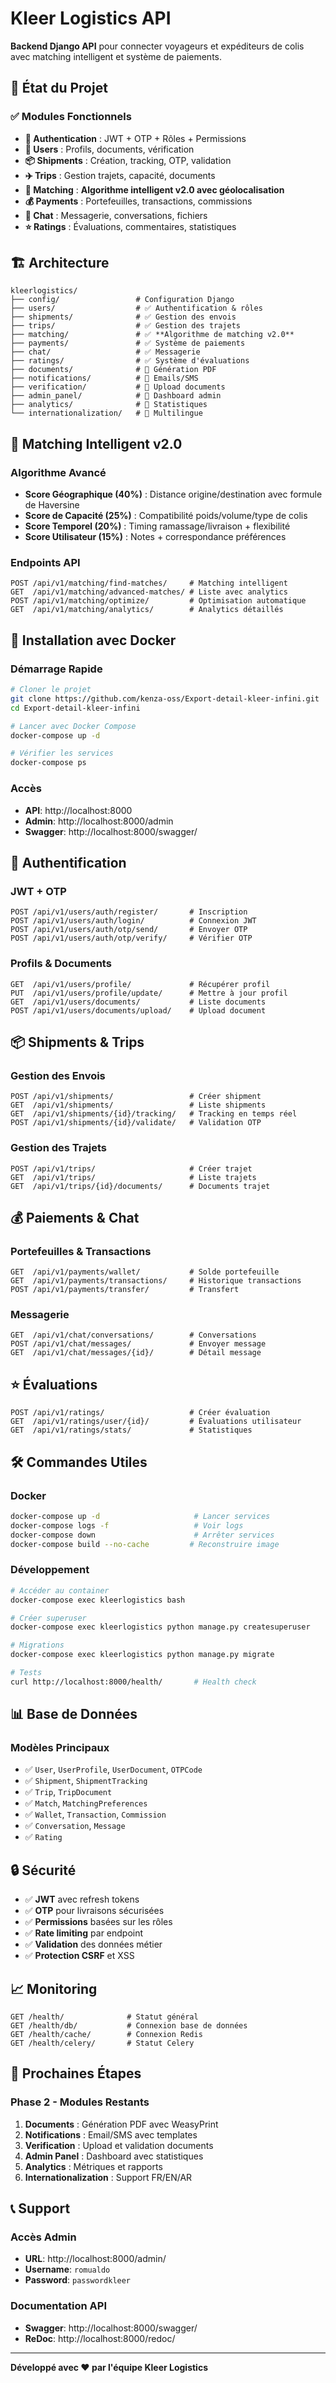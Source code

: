 # Kleer Logistics API

**Backend Django API** pour connecter voyageurs et expéditeurs de colis avec matching intelligent et système de paiements.

## 🚀 **État du Projet**

### ✅ **Modules Fonctionnels**
- **🔐 Authentication** : JWT + OTP + Rôles + Permissions
- **👥 Users** : Profils, documents, vérification
- **📦 Shipments** : Création, tracking, OTP, validation
- **✈️ Trips** : Gestion trajets, capacité, documents
- **🎯 Matching** : **Algorithme intelligent v2.0 avec géolocalisation**
- **💰 Payments** : Portefeuilles, transactions, commissions
- **💬 Chat** : Messagerie, conversations, fichiers
- **⭐ Ratings** : Évaluations, commentaires, statistiques

## 🏗️ **Architecture**

```
kleerlogistics/
├── config/                 # Configuration Django
├── users/                  # ✅ Authentification & rôles
├── shipments/              # ✅ Gestion des envois
├── trips/                  # ✅ Gestion des trajets
├── matching/               # ✅ **Algorithme de matching v2.0**
├── payments/               # ✅ Système de paiements
├── chat/                   # ✅ Messagerie
├── ratings/                # ✅ Système d'évaluations
├── documents/              # 🔄 Génération PDF
├── notifications/          # 🔄 Emails/SMS
├── verification/           # 🔄 Upload documents
├── admin_panel/            # 🔄 Dashboard admin
├── analytics/              # 🔄 Statistiques
└── internationalization/   # 🔄 Multilingue
```

## 🎯 **Matching Intelligent v2.0**

### **Algorithme Avancé**
- **Score Géographique (40%)** : Distance origine/destination avec formule de Haversine
- **Score de Capacité (25%)** : Compatibilité poids/volume/type de colis
- **Score Temporel (20%)** : Timing ramassage/livraison + flexibilité
- **Score Utilisateur (15%)** : Notes + correspondance préférences

### **Endpoints API**
```http
POST /api/v1/matching/find-matches/     # Matching intelligent
GET  /api/v1/matching/advanced-matches/ # Liste avec analytics
POST /api/v1/matching/optimize/         # Optimisation automatique
GET  /api/v1/matching/analytics/        # Analytics détaillés
```

## 🐳 **Installation avec Docker**

### **Démarrage Rapide**
```bash
# Cloner le projet
git clone https://github.com/kenza-oss/Export-detail-kleer-infini.git
cd Export-detail-kleer-infini

# Lancer avec Docker Compose
docker-compose up -d

# Vérifier les services
docker-compose ps
```

### **Accès**
- **API**: http://localhost:8000
- **Admin**: http://localhost:8000/admin
- **Swagger**: http://localhost:8000/swagger/

## 🔐 **Authentification**

### **JWT + OTP**
```http
POST /api/v1/users/auth/register/       # Inscription
POST /api/v1/users/auth/login/          # Connexion JWT
POST /api/v1/users/auth/otp/send/       # Envoyer OTP
POST /api/v1/users/auth/otp/verify/     # Vérifier OTP
```

### **Profils & Documents**
```http
GET  /api/v1/users/profile/             # Récupérer profil
PUT  /api/v1/users/profile/update/      # Mettre à jour profil
GET  /api/v1/users/documents/           # Liste documents
POST /api/v1/users/documents/upload/    # Upload document
```

## 📦 **Shipments & Trips**

### **Gestion des Envois**
```http
POST /api/v1/shipments/                 # Créer shipment
GET  /api/v1/shipments/                 # Liste shipments
GET  /api/v1/shipments/{id}/tracking/   # Tracking en temps réel
POST /api/v1/shipments/{id}/validate/   # Validation OTP
```

### **Gestion des Trajets**
```http
POST /api/v1/trips/                     # Créer trajet
GET  /api/v1/trips/                     # Liste trajets
GET  /api/v1/trips/{id}/documents/      # Documents trajet
```

## 💰 **Paiements & Chat**

### **Portefeuilles & Transactions**
```http
GET  /api/v1/payments/wallet/           # Solde portefeuille
GET  /api/v1/payments/transactions/     # Historique transactions
POST /api/v1/payments/transfer/         # Transfert
```

### **Messagerie**
```http
GET  /api/v1/chat/conversations/        # Conversations
POST /api/v1/chat/messages/             # Envoyer message
GET  /api/v1/chat/messages/{id}/        # Détail message
```

## ⭐ **Évaluations**
```http
POST /api/v1/ratings/                   # Créer évaluation
GET  /api/v1/ratings/user/{id}/         # Évaluations utilisateur
GET  /api/v1/ratings/stats/             # Statistiques
```

## 🛠️ **Commandes Utiles**

### **Docker**
```bash
docker-compose up -d                     # Lancer services
docker-compose logs -f                   # Voir logs
docker-compose down                      # Arrêter services
docker-compose build --no-cache         # Reconstruire image
```

### **Développement**
```bash
# Accéder au container
docker-compose exec kleerlogistics bash

# Créer superuser
docker-compose exec kleerlogistics python manage.py createsuperuser

# Migrations
docker-compose exec kleerlogistics python manage.py migrate

# Tests
curl http://localhost:8000/health/       # Health check
```

## 📊 **Base de Données**

### **Modèles Principaux**
- ✅ `User`, `UserProfile`, `UserDocument`, `OTPCode`
- ✅ `Shipment`, `ShipmentTracking`
- ✅ `Trip`, `TripDocument`
- ✅ `Match`, `MatchingPreferences`
- ✅ `Wallet`, `Transaction`, `Commission`
- ✅ `Conversation`, `Message`
- ✅ `Rating`

## 🔒 **Sécurité**

- ✅ **JWT** avec refresh tokens
- ✅ **OTP** pour livraisons sécurisées
- ✅ **Permissions** basées sur les rôles
- ✅ **Rate limiting** par endpoint
- ✅ **Validation** des données métier
- ✅ **Protection CSRF** et XSS

## 📈 **Monitoring**

```http
GET /health/              # Statut général
GET /health/db/           # Connexion base de données
GET /health/cache/        # Connexion Redis
GET /health/celery/       # Statut Celery
```

## 🎯 **Prochaines Étapes**

### **Phase 2 - Modules Restants**
1. **Documents** : Génération PDF avec WeasyPrint
2. **Notifications** : Email/SMS avec templates
3. **Verification** : Upload et validation documents
4. **Admin Panel** : Dashboard avec statistiques
5. **Analytics** : Métriques et rapports
6. **Internationalization** : Support FR/EN/AR

## 📞 **Support**

### **Accès Admin**
- **URL**: http://localhost:8000/admin/
- **Username**: `romualdo`
- **Password**: `passwordkleer`

### **Documentation API**
- **Swagger**: http://localhost:8000/swagger/
- **ReDoc**: http://localhost:8000/redoc/

---

**Développé avec ❤️ par l'équipe Kleer Logistics**

